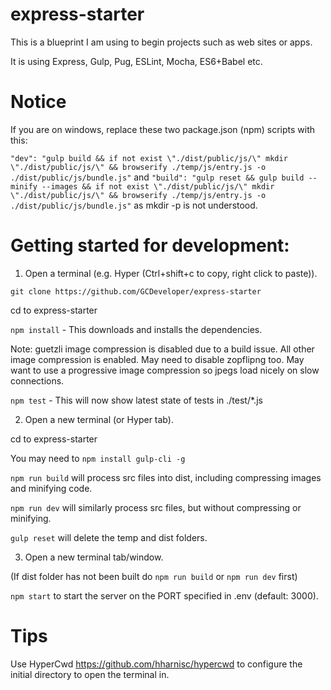 # express-starter

This is a blueprint I am using to begin projects such as web sites or apps.

It is using Express, Gulp, Pug, ESLint, Mocha, ES6+Babel etc.

# Notice

If you are on windows, replace these two package.json (npm) scripts with this:

`"dev": "gulp build && if not exist \"./dist/public/js/\" mkdir \"./dist/public/js/\" && browserify ./temp/js/entry.js -o ./dist/public/js/bundle.js"`
and
`"build": "gulp reset && gulp build --minify --images && if not exist \"./dist/public/js/\" mkdir \"./dist/public/js/\" && browserify ./temp/js/entry.js -o ./dist/public/js/bundle.js"`
as mkdir -p is not understood.

# Getting started for development:

1. Open a terminal (e.g. Hyper (Ctrl+shift+c to copy, right click to paste)).

`git clone https://github.com/GCDeveloper/express-starter`

cd to express-starter

`npm install` - This downloads and installs the dependencies.

Note: guetzli image compression is disabled due to a build issue. All other image compression is enabled. May need to disable zopflipng too. May want to use a progressive image compression so jpegs load nicely on slow connections.

`npm test` - This will now show latest state of tests in  ./test/\*.js

2. Open a new terminal (or Hyper tab).

cd to express-starter

You may need to `npm install gulp-cli -g`

`npm run build` will process src files into dist, including compressing images and minifying code.

`npm run dev` will similarly process src files, but without compressing or minifying.

`gulp reset` will delete the temp and dist folders.


3. Open a new terminal tab/window.

(If dist folder has not been built do `npm run build` or `npm run dev` first)

`npm start` to start the server on the PORT specified in .env (default: 3000).

# Tips

Use HyperCwd https://github.com/hharnisc/hypercwd to configure the initial directory to open the terminal in.
